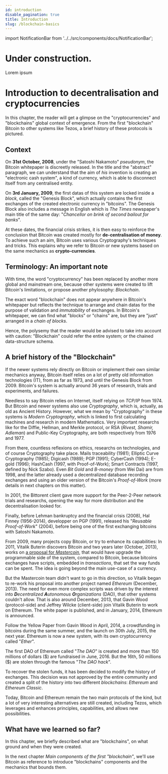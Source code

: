 ```yaml
---
id: introduction
disable_pagination: true
title: Introduction
slug: /blockchain-basics
---
```


import NotificationBar from '../../src/components/docs/NotificationBar';

<h1 className="p">Under construction.</h1>

<NotificationBar>
  <p>
    Lorem ipsum
  </p>
</NotificationBar>

# Introduction to decentralisation and cryptocurrencies

In this chapter, the reader will get a glimpse on the "cryptocurrencies" and "blockchains" global context of emergence. From the first "blockchain" Bitcoin to other systems like Tezos, a brief history of these protocols is pictured.

## Context
On **31st October, 2008**, under the "Satoshi Nakamoto" _pseudonym_, the Bitcoin whitepaper is discreetly released. In the title and the "abstract" paragraph, we can understand that the aim of _his_ invention is creating an "electronic cash system", a kind of currency, which is able to disconnect itself from any centralised entity.

On **3rd January, 2009**, the first datas of this system are locked inside a _block_, called the "Genesis Block", which actually contains the first exchanges of the created electronic currency in "bitcoins". The Genesis Block also includes a message in English which is _The Times_ newspaper's main title of the same day:
"_Chancellor on brink of second bailout for banks_".

At these dates, the financial crisis strikes, it is then easy to reinforce the conclusion that Bitcoin was created mostly for **de-centralisation of money**. To achieve such an aim, Bitcoin uses various Cryptography's techniques and tricks. This explains why we refer to Bitcoin or new systems based on the same mechanics as **crypto-currencies**.

## Terminology: An important note
With time, the word "cryptocurrency" has been replaced by another more global and mainstream one, because other systems were created to lift Bitcoin's limitations, or propose another phylosophy: _Blockchain_.

The exact word "blockchain" does not appear anywhere in Bitcoin's whitepaper but reflects the technique to arrange and chain datas for the purpose of validation and _immutability_ of exchanges. In Bitcoin's whitepaper, we can find what "blocks" or "chains" are, but they are "just" arranged in a _chain of blocks_.

Hence, the polysemy that the reader would be advised to take into account with caution: "Blockchain" could refer the entire system; or the chained data-structure schema.

## A brief history of the "Blockchain"
If the newer systems rely directly on Bitcoin or implement their own similar mechanics anyway, Bitcoin itself relies on a lot of pretty old information technologies (IT), from as far as 1973, and until the Genesis Block from 2009. Bitcoin's system is actually around 36 years of research, trials and experiments, and failures.

Needless to say Bitcoin relies on Internet, itself relying on _TCP/IP_ from 1974. But Bitcoin and newer systems also use _Cryptography_, which is, actually, as old as Ancient History. However, what we mean by "Cryptography" in these systems is _Modern Cryptography_, which is linked to first calculating machines and research in modern Mathematics. Very important researchs like for the Diffie, Hellman, and Merkle protocol, or RSA (_Rivest, Shamir, Adleman_) and Public-Key Cryptography, are both respectively from 1976 and 1977.

From there, countless reflexions on ethics, researchs on technologies, and of course Cryptography take place. Mails traceability (1981); Elliptic Curve Cryptography (1985); Digicash (1989); PGP (1991); CyberCash (1994); E-gold (1996); HashCash (1997, with Proof-of-Work); Smart Contracts (1997, defined by Nick Szabo). Even _Bit Gold_ and _B-money_ (from Wei Dai) are from 1998, and the latter already used a decentralized database recording exchanges and using an older version of the Bitcoin's _Proof-of-Work_ (more details in next chapters on this matter).

In 2001, the Bittorent client gave more support for the Peer-2-Peer network trials and researchs, opening the way for more distribution and the decentralisation looked for.

Finally, before Lehman bankruptcy and the financial crisis (2008), Hal Finney (1956-2014), developper on PGP (1991), released his "_Reusable Proof-of-Work_" (2004), before being one of the first exchanging bitcoins with Satoshi Nakamoto.

From 2009, many projects copy Bitcoin, or try to enhance its capabilities: In 2011, Vitalik Buterin discovers Bitcoin and two years later (October, 2013), works on [a proposal for _Mastercoin_](https://web.archive.org/web/20150627031414/http://vbuterin.com/ultimatescripting.html), that would have upgrade the programmable side of the system, compared to Bitcoin, because bitcoins exchanges have scripts, embedded in _transactions_, that set the way funds can be spent. The idea is going beyond the main use-case of a currency.

But the Mastercoin team didn't want to go in this direction, so Vitalik began to re-work his proposal into another project named _Ethereum_ (December, 2013). The need for even more complex scripts was driven by the interest into _**D**ecentralized **A**utonomous **O**rganizations_ (DAO), that other systems couldn't allow. That is also around December, 2013, that Gavin Wood (protocol-side) and Jeffrey Wilcke (client-side) join Vitalik Buterin to work on Ethereum. The white paper is published, and in January, 2014, Ethereum is announced.

Follow the Yellow Paper from Gavin Wood in April, 2014, a crowdfunding in bitcoins during the same summer, and the launch on 30th July, 2015, the next year. Ethereum is now a new system, with its own cryptocurrency called "_Ether_".

The first DAO of Ethereum called "_The DAO_" is created and more than 150 millions of dollars (\$) are  fundraised in June, 2016. But the 16th, 50 millions (\$) are stolen through the famous "_The DAO hack_".

To recover the stolen funds, it has been decided to modify the history of exchanges. This decision was not approved by the entire community and created a split of the history into two different _blockchains_: _Ethereum_ and _Ethereum Classic_.

Today, Bitcoin and Ethereum remain the two main protocols of the kind, but a lot of very interesting alternatives are still created, including Tezos, which leverages and enhances principles, capabilities, and allows new possibilities.

## What have we learned so far?
In this chapter, we briefly described what are "blockchains", on what ground and when they were created.

In the next chapter _Main components of the first "blockchain"_, we'll use Bitcoin as reference to introduce "blockchains" components and the mechanics that bounds them.
